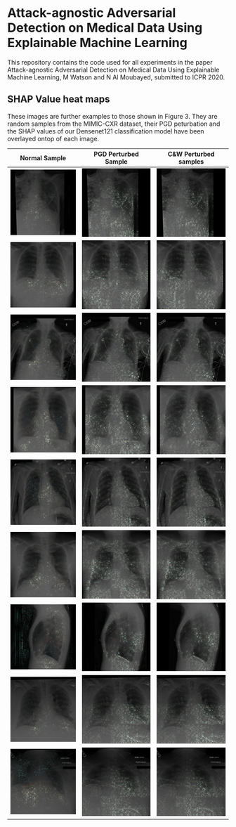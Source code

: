# Attack-agnostic Adversarial Detection on Medical Data Using Explainable Machine Learning

This repository contains the code used for all experiments in the paper Attack-agnostic Adversarial Detection on Medical Data Using Explainable Machine Learning, M Watson and N Al Moubayed, submitted to ICPR 2020.

## SHAP Value heat maps

These images are further examples to those shown in Figure 3. They are random samples from the MIMIC-CXR dataset, their PGD peturbation and the SHAP values of our Densenet121 classification model have been overlayed ontop of each image.

| Normal Sample                  | PGD Perturbed Sample          | C&W Perturbed samples        |
|--------------------------------|-------------------------------| -----------------------------|
| ![](images/0-norm-overlay.jpg) | ![](images/0-adv-overlay.jpg) | ![](images/0-cw-overlay.jpg) |
| ![](images/1-norm-overlay.jpg) | ![](images/1-adv-overlay.jpg) | ![](images/1-cw-overlay.jpg) |
| ![](images/2-norm-overlay.jpg) | ![](images/2-adv-overlay.jpg) | ![](images/2-cw-overlay.jpg) |
| ![](images/3-norm-overlay.jpg) | ![](images/3-adv-overlay.jpg) | ![](images/3-cw-overlay.jpg) |
| ![](images/4-norm-overlay.jpg) | ![](images/4-adv-overlay.jpg) | ![](images/4-cw-overlay.jpg) |
| ![](images/5-norm-overlay.jpg) | ![](images/5-adv-overlay.jpg) | ![](images/5-cw-overlay.jpg) |
| ![](images/6-norm-overlay.jpg) | ![](images/6-adv-overlay.jpg) | ![](images/6-cw-overlay.jpg) |
| ![](images/7-norm-overlay.jpg) | ![](images/7-adv-overlay.jpg) | ![](images/7-cw-overlay.jpg) |
| ![](images/9-norm-overlay.jpg) | ![](images/9-adv-overlay.jpg) | ![](images/9-cw-overlay.jpg) |